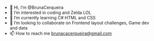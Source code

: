 - 👋 Hi, I’m @BrunaCerqueira
- 👀 I’m interested in coding and Zelda LOL
- 🌱 I’m currently learning C# HTML and CSS
- 💞️ I’m looking to collaborate on Frontend layout challenges, Game dev and data
- 📫 How to reach me brunacacerqueira@gmail.com

<!---
BrunaCerqueira/BrunaCerqueira is a ✨ special ✨ repository because its `README.md` (this file) appears on your GitHub profile.
You can click the Preview link to take a look at your changes.
--->
